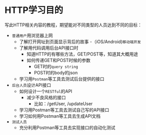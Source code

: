 # HTTP学习目的

写此HTTP相关内容的教程，期望能对不同类型的人员达到不同的目标：

- `普通用户`用浏览器上网
  - 了解打开网址到页面显示背后的故事
-（iOS/Android\)`移动端开发`
  - 了解用代码调用后台API接口时
    - 知道HTTP的有哪些方法，GET/POST等，知道其大概用途
    - 如何传递GET和POST时候的参数
      - GET时的`query string`
      - POST时的body的json
  - 学习用`Postman`等工具去测试后台提供的接口
- `后台人员`设计API接口
  - 如何设计一个`RESTful`的API
    - 减少不良风格的接口
      - 比如：/getUser, /updateUser
  - 学习用Postman等工具去测试自己写的API接口
  - 学习如何用Postman等工具去生成API文档
- `测试人员`
  - 充分利用Postman等工具去实现接口的自动化测试



